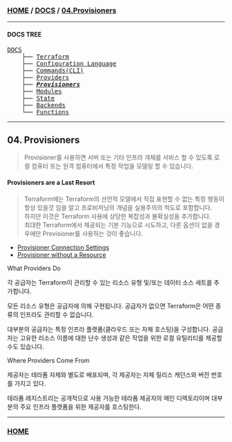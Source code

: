 ### [HOME](https://github.com/MZCMSC/Terraform/blob/main/README.md) / [DOCS](https://github.com/MZCMSC/Terraform/blob/main/DOCS/README.md) / [04.Provisioners](https://github.com/MZCMSC/Terraform/blob/main/DOCS/04_Provisioners/README.md)

---

#### DOCS TREE

<pre>
<a href = "https://github.com/MZCMSC/Terraform/blob/main/DOCS/README.md">DOCS</a>
    ├── <a href = "https://github.com/MZCMSC/Terraform/blob/main/DOCS/00_Terraform/README.md">Terraform</a>
    ├── <a href = "https://github.com/MZCMSC/Terraform/blob/main/DOCS/01_Configuration_Language/README.md">Configuration Language</a>
    ├── <a href = "https://github.com/MZCMSC/Terraform/blob/main/DOCS/02_Commands(CLI)/README.md">Commands(CLI)</a>
    ├── <a href = "https://github.com/MZCMSC/Terraform/blob/main/DOCS/03_Providers/README.md">Providers</a>
    ├── <i><b><a href = "https://github.com/MZCMSC/Terraform/blob/main/DOCS/04_Provisioners/README.md">Provisioners</a></b></i>
    ├── <a href = "https://github.com/MZCMSC/Terraform/blob/main/DOCS/05_Modules/README.md">Modules</a>
    ├── <a href = "https://github.com/MZCMSC/Terraform/blob/main/DOCS/06_State/README.md">State</a>
    ├── <a href = "https://github.com/MZCMSC/Terraform/blob/main/DOCS/07_Backends/README.md">Backends</a>
    └── <a href = "https://github.com/MZCMSC/Terraform/blob/main/DOCS/08_Functions/README.md">Functions</a>
</pre>

---

## 04. Provisioners

> Provisioner를 사용하면 서버 또는 기타 인프라 개체를 서비스 할 수 있도록 로컬 컴퓨터 또는 원격 컴퓨터에서 특정 작업을 모델링 할 수 있습니다.

#### Provisioners are a Last Resort

> Terraform에는 Terraform의 선언적 모델에서 직접 표현할 수 없는 특정 행동이 항상 있을것 임을 알고 프로비저닝의 개념을 실용주의의 척도로 포함합니다.  
> 하지만 이것은 Terraform 사용에 상당한 복잡성과 불확실성을 추가합니다.  
> 최대한 Terraform에서 제공되는 기본 기능으로 시도하고, 다른 옵션이 없을 경우에만 Provisioner를 사용하는 것이 좋습니다.

- [Provisioner Connection Settings](https://github.com/MZCMSC/Terraform/blob/main/DOCS/04_Provisioners/01_Provisioner_Connection_Settings/README.md)
- [Provisioner without a Resource](https://github.com/MZCMSC/Terraform/blob/main/DOCS/04_Provisioners/02_Provisioner_without_a_Resource/README.md)

What Providers Do

각 공급자는 Terraform이 관리할 수 있는 리소스 유형 및/또는 데이터 소스 세트를 추가합니다.

모든 리소스 유형은 공급자에 의해 구현됩니다. 공급자가 없으면 Terraform은 어떤 종류의 인프라도 관리할 수 없습니다.

대부분의 공급자는 특정 인프라 플랫폼(클라우드 또는 자체 호스팅)을 구성합니다. 공급자는 고유한 리소스 이름에 대한 난수 생성과 같은 작업을 위한 로컬 유틸리티를 제공할 수도 있습니다.

Where Providers Come From

제공자는 테라폼 자체와 별도로 배포되며, 각 제공자는 자체 릴리스 캐던스와 버전 번호를 가지고 있다.

테라폼 레지스트리는 공개적으로 사용 가능한 테라폼 제공자의 메인 디렉토리이며 대부분의 주요 인프라 플랫폼을 위한 제공자를 호스팅한다.

---

### [HOME](https://github.com/MZCMSC/Terraform/blob/main/README.md)
